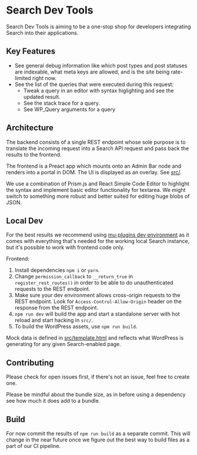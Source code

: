 # Search Dev Tools

Search Dev Tools is aiming to be a one-stop shop for developers integrating Search into their applications.

## Key Features

- See general debug information like which post types and post statuses are indexable, what meta keys are allowed, and is the site being rate-limited right now.
- See the list of the queries that were executed during this request:
	* Tweak a query in an editor with syntax higlighting and see the updated result.
	* See the stack trace for a query.
	* See WP_Query arguments for a query

## Architecture

The backend consists of a single REST endpoint whose sole purpose is to translate the incoming request into a Search API request and pass back the results to the frontend.

The frontend is a Preact app which mounts onto an Admin Bar node and renders into a portal in DOM. The UI is displayed as an overlay. See [src/](src/).

We use a combination of Prism.js and React Simple Code Editor to highlight the syntax and implement basic editor functionality for textarea. We might switch to something more robust and better suited for editing huge blobs of JSON.

## Local Dev

For the best results we recommend using [mu-plugins dev environment](https://github.com/Automattic/vip-go-mu-dev) as it comes with everything that's needed for the working local Search instance, but it's possible to work with frontend code only.

Frontend:
1. Install dependencies `npm i` or `yarn`.
1. Change `permission_callback` to `__return_true` in `register_rest_routes()` in order to be able to do unauthenticated requests to the REST endpoint.
1. Make sure your dev environment allows cross-origin requests to the REST endpoint. Look for `Access-Control-Allow-Origin` header on the response from the REST endpoint.
1. `npm run dev` will build the app and start a standalone server with hot reload and start hacking in `src/`.
1. To build the WordPress assets, use `npm run build`.

Mock data is defined in [src/template.html](src/template.html) and reflects what WordPress is generating for any given Search-enabled page.

## Contributing

Please check for open issues first, if there's not an issue, feel free to create one.

Please be mindful about the bundle size, as in before using a dependency see how much it does add to a bundle.

## Build

For now commit the results of `npm run build` as a separate commit. This will change in the near future once we figure out the best way to build files as a part of our CI pipeline.